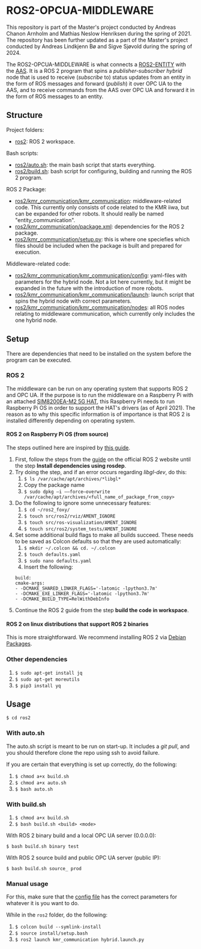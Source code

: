 # ROS2-OPCUA-MIDDLEWARE
This repository is part of the Master's project conducted by Andreas Chanon Arnholm and Mathias Neslow Henriksen during the spring of 2021.
The repository has been further updated as a part of the Master's project conducted by Andreas Lindkjenn Bø and Sigve Sjøvold during the spring of 2024.

The ROS2-OPCUA-MIDDLEWARE is what connects a [ROS2-ENTITY](https://github.com/TPK4960-RoboticsAndAutomation-Master/ROS2-ENTITY) with the [AAS](https://github.com/TPK4960-RoboticsAndAutomation-Master/AAS). It is a ROS 2 program that spins a *publisher-subscriber hybrid* node that is used to receive (*subscribe* to) status updates from an entity in the form of ROS messages and forward (*publish*) it over OPC UA to the AAS, and to receive commands from the AAS over OPC UA and forward it in the form of ROS messages to an entity.   

## Structure
Project folders:
* [ros2](ros2): ROS 2 workspace. 

Bash scripts:
* [ros2/auto.sh](ros2/auto.sh): the main bash script that starts everything.
* [ros2/build.sh](ros2/build.sh): bash script for configuring, building and running the ROS 2 program.

ROS 2 Package:
* [ros2/kmr_communication/kmr_communication](ros2/kmr_communication/kmr_communication): middleware-related code. This currently only consists of code related to the KMR iiwa, but can be expanded for other robots. It should really be named "entity_communication".
* [ros2/kmr_communication/package.xml](ros2/kmr_communication/package.xml): dependencies for the ROS 2 package.
* [ros2/kmr_communication/setup.py](ros2/kmr_communication/setup.py): this is where one speciefies which files should be included when the package is built and prepared for execution. 

Middleware-related code:
* [ros2/kmr_communication/kmr_communication/config](ros2/kmr_communication/kmr_communication/config): yaml-files with parameters for the hybrid node. Not a lot here currently, but it might be expanded in the future with the introduction of more robots.
* [ros2/kmr_communication/kmr_communication/launch](ros2/kmr_communication/kmr_communication/launch): launch script that spins the hybrid node with correct parameters.
* [ros2/kmr_communication/kmr_communication/nodes](ros2/kmr_communication/kmr_communication/nodes): all ROS nodes relating to middleware communication, which currently only includes the one hybrid node.


## Setup
There are dependencies that need to be installed on the system before the program can be executed. 

### ROS 2
The middleware can be run on any operating system that supports ROS 2 and OPC UA. If the purpose is to run the middleware on a Raspberry Pi with an attached [SIM8200EA-M2 5G HAT](https://www.waveshare.com/wiki/SIM8200EA-M2_5G_HAT), this Raspberry Pi needs to run Raspberry Pi OS in order to support the HAT's drivers (as of April 2021). The reason as to why this specific information is of importance is that ROS 2 is installed differently depending on operating system.

#### ROS 2 on Raspberry Pi OS (from source)
The steps outlined here are inspired by [this guide](https://medium.com/swlh/raspberry-pi-ros-2-camera-eef8f8b94304).

1. First, follow the steps from the [guide](https://docs.ros.org/en/foxy/Installation/Ubuntu-Development-Setup.html) on the official ROS 2 website until the step **Install dependencies using rosdep**.
2. Try doing the step, and if an error occurs regarding *libgl-dev*, do this:
    1. `$ ls /var/cache/apt/archives/*libgl*` 
    2. Copy the package name 
    3. `$ sudo dpkg –i ––force–overwrite /var/cache/apt/archives/<full_name_of_package_from_copy>`
3. Do the following to ignore some unnecessary features:
    1. `$ cd ~/ros2_foxy/`
    2. `$ touch src/ros2/rviz/AMENT_IGNORE` 
    3. `$ touch src/ros-visualization/AMENT_IGNORE`
    4. `$ touch src/ros2/system_tests/AMENT_IGNORE`
4. Set some additional build flags to make all builds succeed. These needs to be saved as Colcon defaults so that they are used automatically:
    1. `$ mkdir ~/.colcon && cd. ~/.colcon`
    2. `$ touch defaults.yaml`
    3. `$ sudo nano defaults.yaml`
    4. Insert the following:
      ```
      build: 
      cmake-args: 
      - -DCMAKE_SHARED_LINKER_FLAGS='-latomic -lpython3.7m' 
      - -DCMAKE_EXE_LINKER_FLAGS='-latomic -lpython3.7m' 
      - -DCMAKE_BUILD_TYPE=RelWithDebInfo
      ```
5. Continue the ROS 2 guide from the step **build the code in workspace**.

#### ROS 2 on linux distributions that support ROS 2 binaries
This is more straightforward. We recommend installing ROS 2 via [Debian Packages](https://docs.ros.org/en/crystal/Installation/Linux-Install-Debians.html).

### Other dependencies
1. `$ sudo apt-get install jq`
2. `$ sudo apt-get moreutils`
3. `$ pip3 install yq`

## Usage
`$ cd ros2`

### With auto.sh
The auto.sh script is meant to be run on start-up. It includes a *git pull*, and you should therefore clone the repo using ssh to avoid failure.

If you are certain that everything is set up correctly, do the following: 
1. `$ chmod a+x build.sh`
2. `$ chmod a+x auto.sh`
3. `$ bash auto.sh`

### With build.sh
1. `$ chmod a+x build.sh`
2. `$ bash build.sh <build> <mode>`

With ROS 2 binary build and a local OPC UA server (0.0.0.0):

`$ bash build.sh binary test`

With ROS 2 source build and public OPC UA server (public IP):

`$ bash build.sh source_ prod`

### Manual usage
For this, make sure that the [config file](ros2/kmr_communication/kmr_communication/config/bringup.yaml) has the correct parameters for whatever it is you want to do.

While in the `ros2` folder, do the following:
1. `$ colcon build --symlink-install`
2. `$ source install/setup.bash`
3. `$ ros2 launch kmr_communication hybrid.launch.py`
